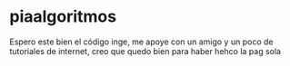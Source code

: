# piaalgoritmos
<p> Espero este bien el código inge, me apoye con un amigo y un poco de tutoriales de internet, creo que quedo bien para haber hehco la pag sola</p>
